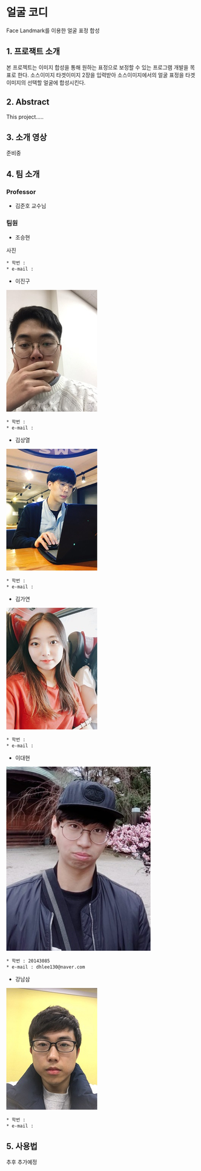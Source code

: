 ﻿# 얼굴 코디
Face Landmark를 이용한 얼굴 표정 합성

## 1. 프로잭트 소개

본 프로젝트는 이미지 합성을 통해 원하는 표정으로 보정할 수 있는 프로그램 개발을 목표로 한다.
소스이미지 타겟이미지 2장을 입력받아 소스이미지에서의 얼굴 표정을 타겟이미지의 선택할 얼굴에 합성시킨다.


## 2. Abstract

This project.....

## 3. 소개 영상

준비중

## 4. 팀 소개

### Professor

- 김준호 교수님

### 팀원

- 조승현

사진

````
* 학번 :
* e-mail :
````
- 이진구

![LJG](./doc/img/ljg.jpg)

````
* 학번 :
* e-mail :
````

- 김상열

![KSY](./doc/img/ksy.jpg)

````
* 학번 :
* e-mail :
````

- 김가연

![KGY](./doc/img/kgy.jpg)

````
* 학번 :
* e-mail :
````

- 이대현

![LDH](./doc/img/ldh.jpg)

````
* 학번 : 20143085
* e-mail : dhlee130@naver.com
````

- 강남삼

![GNS](./doc/img/gns.jpg)

````
* 학번 :
* e-mail :
````

## 5. 사용법

추후 추가예정



